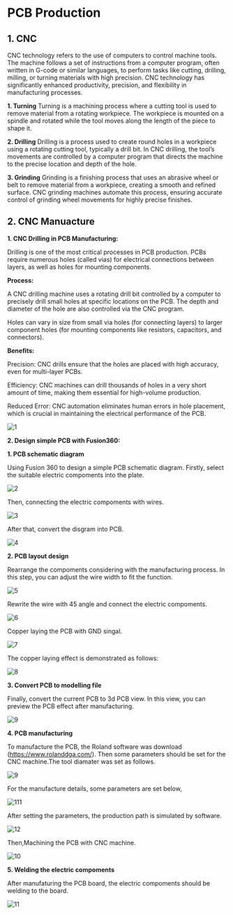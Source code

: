 # PCB Production
## 1. CNC
CNC technology refers to the use of computers to control machine tools. The machine follows a set of instructions from a computer program, often written in G-code or similar languages, to perform tasks like cutting, drilling, milling, or turning materials with high precision. CNC technology has significantly enhanced productivity, precision, and flexibility in manufacturing processes.

**1. Turning**
Turning is a machining process where a cutting tool is used to remove material from a rotating workpiece. The workpiece is mounted on a spindle and rotated while the tool moves along the length of the piece to shape it.

**2. Drilling**
Drilling is a process used to create round holes in a workpiece using a rotating cutting tool, typically a drill bit. In CNC drilling, the tool’s movements are controlled by a computer program that directs the machine to the precise location and depth of the hole.

**3. Grinding**
Grinding is a finishing process that uses an abrasive wheel or belt to remove material from a workpiece, creating a smooth and refined surface. CNC grinding machines automate this process, ensuring accurate control of grinding wheel movements for highly precise finishes.

## 2. CNC Manuacture
**1. CNC Drilling in PCB Manufacturing:**

Drilling is one of the most critical processes in PCB production. PCBs require numerous holes (called vias) for electrical connections between layers, as well as holes for mounting components.

**Process:**

A CNC drilling machine uses a rotating drill bit controlled by a computer to precisely drill small holes at specific locations on the PCB. The depth and diameter of the hole are also controlled via the CNC program.

Holes can vary in size from small via holes (for connecting layers) to larger component holes (for mounting components like resistors, capacitors, and connectors).

**Benefits:**

Precision: CNC drills ensure that the holes are placed with high accuracy, even for multi-layer PCBs.

Efficiency: CNC machines can drill thousands of holes in a very short amount of time, making them essential for high-volume production.

Reduced Error: CNC automation eliminates human errors in hole placement, which is crucial in maintaining the electrical performance of the PCB.

![1](https://unncfab.oss-cn-hangzhou.aliyuncs.com/img/yanbing/maxresdefault.jpg)

**2. Design simple PCB with Fusion360:**

**1. PCB schematic diagram**

Using Fusion 360 to design a simple PCB schematic diagram. Firstly, select the suitable electric compoments into the plate.

![2](https://unncfab.oss-cn-hangzhou.aliyuncs.com/img/yanbing/%E5%B1%8F%E5%B9%95%E6%88%AA%E5%9B%BE%202025-04-03%20141948.png)

Then, connecting the electric compoments with wires.

![3](https://unncfab.oss-cn-hangzhou.aliyuncs.com/img/yanbing/%E5%B1%8F%E5%B9%95%E6%88%AA%E5%9B%BE%202025-04-03%20141948.png)

After that, convert the disgram into PCB.

![4](https://unncfab.oss-cn-hangzhou.aliyuncs.com/img/yanbing/%E5%B1%8F%E5%B9%95%E6%88%AA%E5%9B%BE%202025-04-03%20144622.png)

**2. PCB layout design**

Rearrange the compoments considering with the manufacturing process. In this step, you can adjust the wire width to fit the function.

![5](https://unncfab.oss-cn-hangzhou.aliyuncs.com/img/yanbing/%E5%B1%8F%E5%B9%95%E6%88%AA%E5%9B%BE%202025-04-03%20145019.png)

Rewrite the wire with 45 angle and connect the electric compoments.

![6](https://unncfab.oss-cn-hangzhou.aliyuncs.com/img/yanbing/%E5%B1%8F%E5%B9%95%E6%88%AA%E5%9B%BE%202025-04-03%20145623.png)

Copper laying the PCB with GND singal.

![7](https://unncfab.oss-cn-hangzhou.aliyuncs.com/img/yanbing/%E5%B1%8F%E5%B9%95%E6%88%AA%E5%9B%BE%202025-04-03%20145907.png)

The copper laying effect is demonstrated as follows:

![8](https://unncfab.oss-cn-hangzhou.aliyuncs.com/img/yanbing/%E5%B1%8F%E5%B9%95%E6%88%AA%E5%9B%BE%202025-04-03%20150119.png)

**3. Convert PCB to modelling file**

Finally, convert the current PCB to 3d PCB view. In this view, you can preview the PCB effect after manufacturing.

![9](https://unncfab.oss-cn-hangzhou.aliyuncs.com/img/yanbing/%E5%B1%8F%E5%B9%95%E6%88%AA%E5%9B%BE%202025-04-03%20152312.png)

**4. PCB manufacturing**

To manufacture the PCB, the Roland software was download (https://www.rolanddga.com/). Then some parameters should be set for the CNC machine.The tool diamater was set as follows.

![9](https://unncfab.oss-cn-hangzhou.aliyuncs.com/img/yanbing/%E5%B1%8F%E5%B9%95%E6%88%AA%E5%9B%BE%202025-04-08%20213016.png)

For the manufacture details, some parameters are set below,

![111](https://unncfab.oss-cn-hangzhou.aliyuncs.com/img/yanbing/%E5%B1%8F%E5%B9%95%E6%88%AA%E5%9B%BE%202025-04-08%20212950.png)

After setting the parameters, the production path is simulated by software.

![12](https://unncfab.oss-cn-hangzhou.aliyuncs.com/img/yanbing/%E5%B1%8F%E5%B9%95%E6%88%AA%E5%9B%BE%202025-04-08%20215855.png)

Then,Machining the PCB with CNC machine.

![10](https://unncfab.oss-cn-hangzhou.aliyuncs.com/img/yanbing/%E5%B1%8F%E5%B9%95%E6%88%AA%E5%9B%BE%202025-04-08%20183101.png)

**5. Welding the electric compoments**

After manufaturing the PCB board, the electric compoments should be welding to the board. 

![11](https://unncfab.oss-cn-hangzhou.aliyuncs.com/img/yanbing/4b9522124f24e299d2cc0fca3825cf8.jpg)